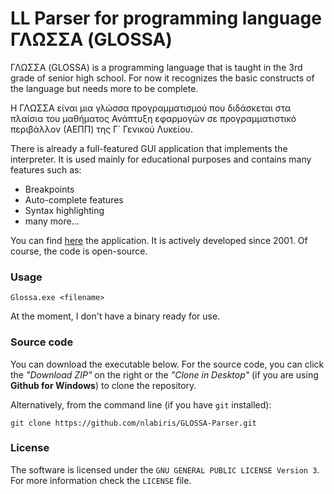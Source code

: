 # LL Parser for programming language ΓΛΩΣΣΑ (GLOSSA)

ΓΛΩΣΣΑ (GLOSSA) is a programming language that is taught in the 3rd grade of senior high school. For now it recognizes the basic constructs of the language but needs more to be complete.

Η ΓΛΩΣΣΑ είναι μια γλώσσα προγραμματισμού που διδάσκεται στα πλαίσια του μαθήματος Ανάπτυξη εφαρμογών σε προγραμματιστικό περιβάλλον (ΑΕΠΠ) της Γ΄ Γενικού Λυκείου.

There is already a full-featured GUI application that implements the interpreter. It is used mainly for educational purposes and contains many features such as:
- Breakpoints
- Auto-complete features
- Syntax highlighting
- many more...

You can find [here](http://alkisg.mysch.gr/) the application. It is actively developed since 2001. Of course, the code is open-source.

### Usage
```
Glossa.exe <filename>
```
At the moment, I don't have a binary ready for use.

### Source code

You can download the executable below. For the source code, you can click the *"Download ZIP"* on the right or the *"Clone in Desktop"* (if you are using  **Github for Windows**) to clone the repository.

Alternatively, from the command line (if you have `git` installed):
```
git clone https://github.com/nlabiris/GLOSSA-Parser.git
```

### License

The software is licensed under the `GNU GENERAL PUBLIC LICENSE Version 3`. For more information check the `LICENSE` file.
